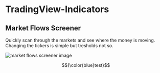 # TradingView-Indicators
## Market Flows Screener
Quickly scan through the markets and see where the money is moving. Changing the tickers is simple but tresholds not so.


![market flows screener image](https://github.com/mirbyte/TradingView-Indicators/assets/83219244/a0f09ee6-c35c-45c0-9ca2-42a0e483a3a7)




$${\color{blue}test}$$
